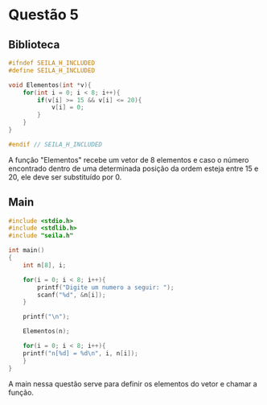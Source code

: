 # Questão 5
## Biblioteca
```C
#ifndef SEILA_H_INCLUDED
#define SEILA_H_INCLUDED

void Elementos(int *v){
    for(int i = 0; i < 8; i++){
        if(v[i] >= 15 && v[i] <= 20){
            v[i] = 0;
        }
    }
}

#endif // SEILA_H_INCLUDED
```
A função "Elementos" recebe um vetor de 8 elementos e caso o número encontrado dentro de uma determinada posição da ordem esteja entre 15 e 20, ele deve ser substituído por 0.

## Main
```C
#include <stdio.h>
#include <stdlib.h>
#include "seila.h"

int main()
{
    int n[8], i;

    for(i = 0; i < 8; i++){
        printf("Digite um numero a seguir: ");
        scanf("%d", &n[i]);
    }

    printf("\n");

    Elementos(n);

    for(i = 0; i < 8; i++){
    printf("n[%d] = %d\n", i, n[i]);
    }
}
```
A main nessa questão serve para definir os elementos do vetor e chamar a função.
